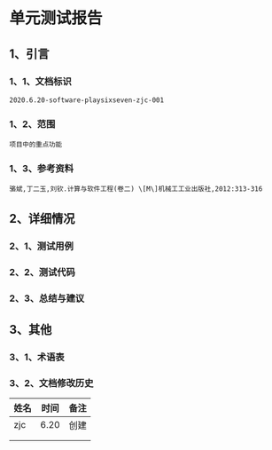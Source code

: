 # 单元测试报告

## 1、引言

### 1、1、文档标识

```
2020.6.20-software-playsixseven-zjc-001
```

### 1、2、范围

```
项目中的重点功能
```

### 1、3、参考资料

```
骆斌,丁二玉,刘钦.计算与软件工程(卷二) \[M\]机械⼯工业出版社,2012:313-316
```

## 2、详细情况

### 2、1、测试用例

### 2、2、测试代码

### 2、3、总结与建议

## 3、其他

### 3、1、术语表

### 3、2、文档修改历史

| 姓名 | 时间 | 备注 |
| ---- | ---- | ---- |
| zjc  | 6.20 | 创建 |
|      |      |      |
|      |      |      |

